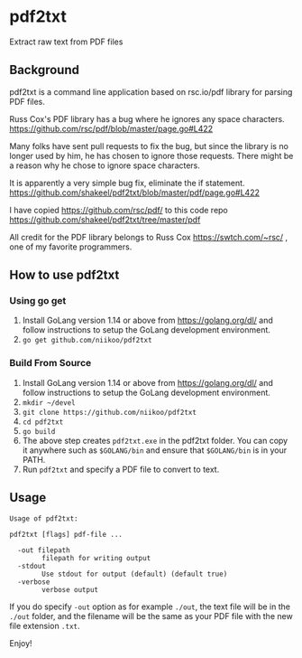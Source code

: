 # pdf2txt
Extract raw text from PDF files 

## Background

pdf2txt is a command line application based on rsc.io/pdf library for parsing PDF files. 

Russ Cox's PDF library has a bug where he ignores any space characters. https://github.com/rsc/pdf/blob/master/page.go#L422

Many folks have sent pull requests to fix the bug, but since the library is no longer used by him, he has chosen to ignore those requests. There might be a reason why he chose to ignore space characters.

It is apparently a very simple bug fix, eliminate the if statement. https://github.com/shakeel/pdf2txt/blob/master/pdf/page.go#L422

I have copied  https://github.com/rsc/pdf/ to this code repo https://github.com/shakeel/pdf2txt/tree/master/pdf

All credit for the PDF library belongs to Russ Cox https://swtch.com/~rsc/ , one of my favorite programmers.

## How to use pdf2txt

### Using go get

1. Install GoLang version 1.14 or above from https://golang.org/dl/ and follow instructions to setup the GoLang development environment.
1. `go get github.com/niikoo/pdf2txt`

### Build From Source

1. Install GoLang version 1.14 or above from https://golang.org/dl/ and follow instructions to setup the GoLang development environment.
1. `mkdir ~/devel`
1. `git clone https://github.com/niikoo/pdf2txt`
1. `cd pdf2txt`
1. `go build`
1. The above step creates `pdf2txt.exe` in the pdf2txt folder. You can copy it anywhere such as `$GOLANG/bin` and ensure that `$GOLANG/bin` is in your PATH.
1. Run `pdf2txt` and specify a PDF file to convert to text.

## Usage

```plaintext
Usage of pdf2txt:

pdf2txt [flags] pdf-file ...

  -out filepath
        filepath for writing output
  -stdout
        Use stdout for output (default) (default true)
  -verbose
        verbose output
```

If you do specify `-out` option as for example `./out`, the text file will be in the `./out` folder, and the filename will be the same as your PDF file with the new file extension `.txt`.

Enjoy!

